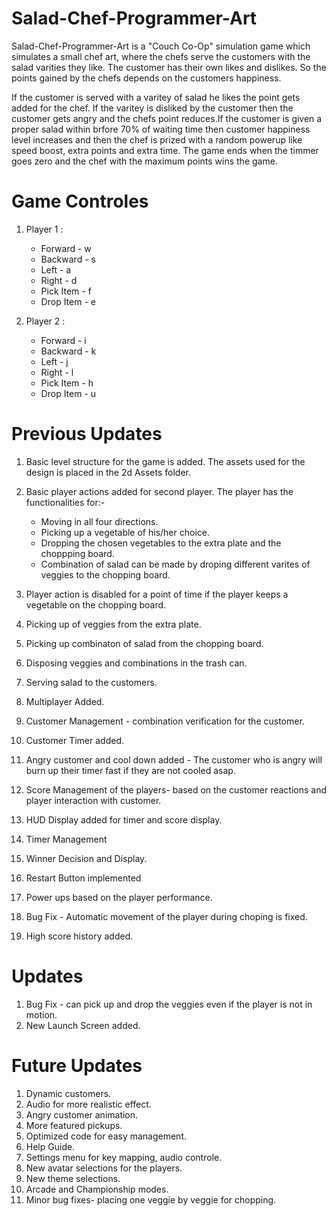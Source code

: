 # Salad-Chef-Programmer-Art
Salad-Chef-Programmer-Art is a "Couch Co-Op" simulation game which simulates a small chef art, where the chefs serve the customers with the salad varities they like. The customer has their own likes and dislikes. So the points gained by the chefs depends on the customers happiness.

If the customer is served with a varitey of salad he likes the point gets added for the chef. If the varitey is disliked by the customer then the customer gets angry and the chefs point reduces.If the customer is given a proper salad within brfore 70% of waiting time then customer happiness level increases and then the chef is prized with a random powerup like speed boost, extra points and extra time. The game ends when the timmer goes zero and the chef with the maximum points wins the game.

# Game Controles
1. Player 1 :
    -   Forward   - w
    -   Backward  - s
    -   Left      - a
    -   Right     - d
    -   Pick Item - f
    -   Drop Item - e

2. Player 2 :
    -   Forward   - i
    -   Backward  - k
    -   Left      - j
    -   Right     - l
    -   Pick Item - h
    -   Drop Item - u  
    
# Previous Updates
1. Basic level structure for the game is added. The assets used for the design is placed in the 2d Assets folder.

2. Basic player actions added for second player. The player has the functionalities for:-
    * Moving in all four directions.
    * Picking up a vegetable of his/her choice.
    * Dropping the chosen vegetables to the extra plate and the choppping board.
    * Combination of salad can be made by droping different varites of veggies to the chopping board.
    
3. Player action is disabled for a point of time if the player keeps a vegetable on the chopping board.

4. Picking up of veggies from the extra plate.

5. Picking up combinaton of salad from the chopping board.

6. Disposing veggies and combinations in the trash can. 

7. Serving salad to the customers.

8. Multiplayer Added.

9. Customer Management - combination verification for the customer.

10. Customer Timer added.

11. Angry customer and cool down added -  The customer who is angry will burn up their timer fast if they are not cooled asap.

12. Score Management of the players- based on the customer reactions and player interaction with customer.

13. HUD Display added for timer and score display.

14. Timer Management

15. Winner Decision and Display.

16. Restart Button implemented

17. Power ups based on the player performance.

18. Bug Fix - Automatic movement of the player during choping is fixed.

19. High score history added.

# Updates
1. Bug Fix - can pick up and drop the veggies even if the player is not in motion.
2. New Launch Screen added.

# Future Updates 
1. Dynamic customers.
2. Audio for more realistic effect.
3. Angry customer animation.
4. More featured pickups.
5. Optimized code for easy management.
6. Help Guide.
7. Settings menu for key mapping, audio controle.
8. New avatar selections for the players.
9. New theme selections.
10. Arcade and Championship modes.
11. Minor bug fixes- placing one veggie by veggie for chopping.


